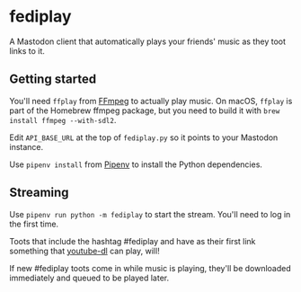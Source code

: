 # fediplay

A Mastodon client that automatically plays your friends' music as they toot links to it.

## Getting started

You'll need `ffplay` from [FFmpeg](https://ffmpeg.org/) to actually play music. On macOS, `ffplay` is part of the Homebrew ffmpeg package, but you need to build it with `brew install ffmpeg --with-sdl2`.

Edit `API_BASE_URL` at the top of `fediplay.py` so it points to your Mastodon instance.

Use `pipenv install` from [Pipenv](https://docs.pipenv.org/) to install the Python dependencies.

## Streaming

Use `pipenv run python -m fediplay` to start the stream. You'll need to log in the first time.

Toots that include the hashtag #fediplay and have as their first link something that [youtube-dl](https://rg3.github.io/youtube-dl/) can play, will!

If new #fediplay toots come in while music is playing, they'll be downloaded immediately and queued to be played later.

